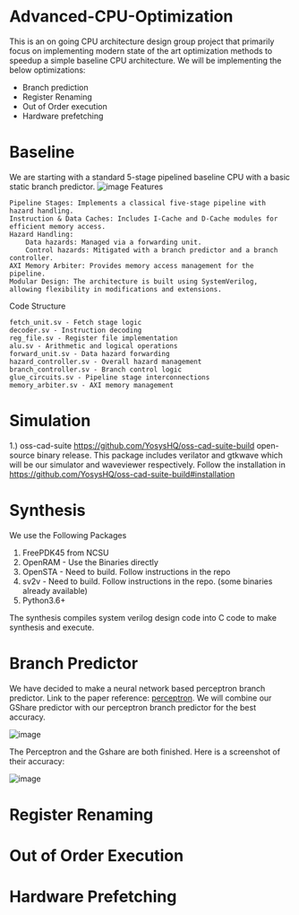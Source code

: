 # Advanced-CPU-Optimization

This is an on going CPU architecture design group project that primarily focus on implementing modern state of the art optimization methods to speedup a simple baseline CPU architecture.
We will be implementing the below optimizations:
- Branch prediction
- Register Renaming
- Out of Order execution
- Hardware prefetching

# Baseline

We are starting with a standard 5-stage pipelined baseline CPU with a basic static branch predictor.
![image](https://github.com/user-attachments/assets/92958813-c3e5-4a26-98b2-04022365c847)
Features

    Pipeline Stages: Implements a classical five-stage pipeline with hazard handling.
    Instruction & Data Caches: Includes I-Cache and D-Cache modules for efficient memory access.
    Hazard Handling:
        Data hazards: Managed via a forwarding unit.
        Control hazards: Mitigated with a branch predictor and a branch controller.
    AXI Memory Arbiter: Provides memory access management for the pipeline.
    Modular Design: The architecture is built using SystemVerilog, allowing flexibility in modifications and extensions.

Code Structure

    fetch_unit.sv - Fetch stage logic
    decoder.sv - Instruction decoding
    reg_file.sv - Register file implementation
    alu.sv - Arithmetic and logical operations
    forward_unit.sv - Data hazard forwarding
    hazard_controller.sv - Overall hazard management
    branch_controller.sv - Branch control logic
    glue_circuits.sv - Pipeline stage interconnections
    memory_arbiter.sv - AXI memory management



# Simulation

1.) oss-cad-suite https://github.com/YosysHQ/oss-cad-suite-build open-source binary release.
This package includes verilator and gtkwave which will be our simulator and waveviewer respectively.
Follow the installation in https://github.com/YosysHQ/oss-cad-suite-build#installation

# Synthesis

We use the Following Packages
1) FreePDK45 from NCSU
2) OpenRAM - Use the Binaries directly
3) OpenSTA - Need to build. Follow instructions in the repo
4) sv2v - Need to build. Follow instructions in the repo. (some binaries already available)
5) Python3.6+

The synthesis compiles system verilog design code into C code to make synthesis and execute.


# Branch Predictor

We have decided to make a neural network based perceptron branch predictor. Link to the paper reference: [perceptron](https://www.cs.utexas.edu/~lin/papers/hpca01.pdf).
We will combine our GShare predictor with our perceptron branch predictor for the best accuracy.

![image](https://github.com/user-attachments/assets/a88fff39-ef96-4a6d-b27d-6a73976f5192)

The Perceptron and the Gshare are both finished. Here is a screenshot of their accuracy:

![image](https://github.com/user-attachments/assets/af39a6a9-ef4d-49f6-bfc3-80da6c37e6da)





# Register Renaming

# Out of Order Execution

# Hardware Prefetching



